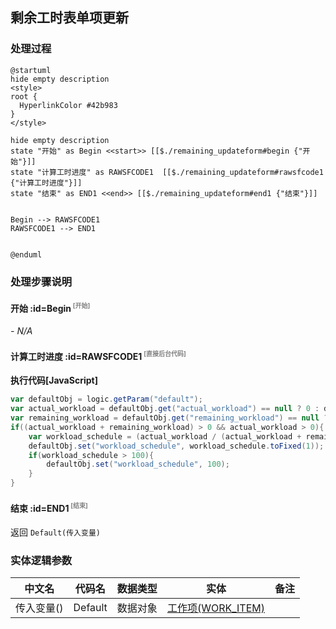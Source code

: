 ## 剩余工时表单项更新 <!-- {docsify-ignore-all} -->

   

### 处理过程

```plantuml
@startuml
hide empty description
<style>
root {
  HyperlinkColor #42b983
}
</style>

hide empty description
state "开始" as Begin <<start>> [[$./remaining_updateform#begin {"开始"}]]
state "计算工时进度" as RAWSFCODE1  [[$./remaining_updateform#rawsfcode1 {"计算工时进度"}]]
state "结束" as END1 <<end>> [[$./remaining_updateform#end1 {"结束"}]]


Begin --> RAWSFCODE1
RAWSFCODE1 --> END1


@enduml
```


### 处理步骤说明

#### 开始 :id=Begin<sup class="footnote-symbol"> <font color=gray size=1>[开始]</font></sup>



*- N/A*
#### 计算工时进度 :id=RAWSFCODE1<sup class="footnote-symbol"> <font color=gray size=1>[直接后台代码]</font></sup>



<p class="panel-title"><b>执行代码[JavaScript]</b></p>

```groovy
var defaultObj = logic.getParam("default");
var actual_workload = defaultObj.get("actual_workload") == null ? 0 : defaultObj.get("actual_workload");
var remaining_workload = defaultObj.get("remaining_workload") == null ? 0 : defaultObj.get("remaining_workload");
if((actual_workload + remaining_workload) > 0 && actual_workload > 0){
    var workload_schedule = (actual_workload / (actual_workload + remaining_workload)) * 100;
    defaultObj.set("workload_schedule", workload_schedule.toFixed(1));
    if(workload_schedule > 100){
        defaultObj.set("workload_schedule", 100);
    }
}
```

#### 结束 :id=END1<sup class="footnote-symbol"> <font color=gray size=1>[结束]</font></sup>



返回 `Default(传入变量)`



### 实体逻辑参数

|    中文名   |    代码名    |  数据类型    |  实体   |备注 |
| --------| --------| -------- | -------- | --------   |
|传入变量(<i class="fa fa-check"/></i>)|Default|数据对象|[工作项(WORK_ITEM)](module/ProjMgmt/Work_item.md)||
